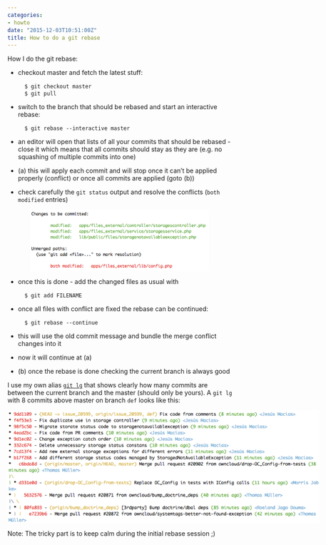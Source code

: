 ```yaml
---
categories:
- howto
date: "2015-12-03T10:51:00Z"
title: How to do a git rebase
---
```



How I do the git rebase:

* checkout master and fetch the latest stuff:

		$ git checkout master
		$ git pull

* switch to the branch that should be rebased and start an interactive rebase:

		$ git rebase --interactive master

* an editor will open that lists of all your commits that should be rebased - close it which means that all commits should stay as they are (e.g. no squashing of multiple commits into one)
* (a) this will apply each commit and will stop once it can’t be applied properly (conflict) or once all commits are applied (goto (b))
* check carefully the `git status` output and resolve the conflicts (`both modified` entries)

<img src="/images/2015-12-03-merge-conflicts.png" alt="merge conflict" style="max-width: 400px; display:block; margin:auto;"/>

* once this is done - add the changed files as usual with

		$ git add FILENAME

* once all files with conflict are fixed the rebase can be continued:

		$ git rebase --continue

* this will use the old commit message and bundle the merge conflict changes into it
* now it will continue at (a)
* (b) once the rebase is done checking the current branch is always good

I use my own alias [`git lg`](https://twitter.com/MorrisJbk/status/661459993422639104) that shows clearly how many commits are between the current branch and the master (should only be yours). A `git lg` with 8 commits above master on branch `def` looks like this:

<img src="/images/2015-12-03-git-lg.png" alt="merge conflict" style="max-width: 700px; display:block; margin:auto;"/>

Note: The tricky part is to keep calm during the initial rebase session ;)
